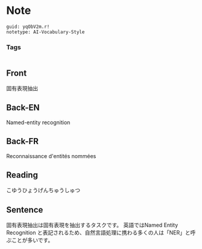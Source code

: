 # Note
```
guid: yqObV2m.r!
notetype: AI-Vocabulary-Style
```

### Tags
```
```

## Front
固有表現抽出

## Back-EN
Named-entity recognition

## Back-FR
Reconnaissance d'entités nommées

## Reading
こゆうひょうげんちゅうしゅつ

## Sentence
固有表現抽出は固有表現を抽出するタスクです。 英語ではNamed Entity Recognition と表記されるため、自然言語処理に携わる多くの人は「NER」と呼ぶことが多いです。
